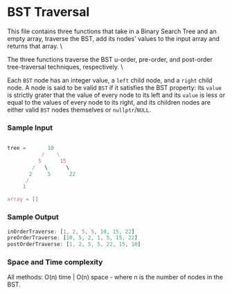 # BST Traversal

This file contains three functions that take in a Binary Search Tree and an empty array, traverse the BST, add its nodes' values to the input array and returns that array. \

The three functions traverse the BST u-order, pre-order, and post-order tree-traversal techniques, respectively. \

Each `BST` node has an integer value, a `left` child node, and a `right` child node. A node is said to be valid `BST` if it satisfies the BST property: its `value` is strictly grater that the value of every node to its left and its `value` is less or equal to the values of every node to its right, and its children nodes are either valid `BST` nodes themselves or `nullptr`/`NULL`.


### Sample Input
```javascript

tree =       10
           /    \
          5      15
        /   \      \
       2     5      22
      /            
     1  

array = []
```
### Sample Output
```javascript
inOrderTraverse: [1, 2, 5, 5, 10, 15, 22]
preOrderTraverse: [10, 5, 2, 1, 5, 15, 22]
postOrderTraverse: [1, 2, 5, 5, 22, 15, 10]
```
### Space and Time complexity
All methods: O(n) time | O(n) space - where n is the number of nodes in the BST.